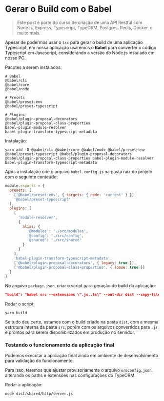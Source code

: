 # Gerar o Build com o Babel

> Este post é parte do curso de criação de uma API Restful com Node.js, Express, Typescript, TypeORM, Postgres, Redis, Docker, e muito mais.

Apesar de podermos usar o `tsc` para gerar o build de uma aplicação Typescript, em nossa aplicação usaremos o **Babel** para converter o código Typescript em Javascript, considerando a versão do Node.js instalado em nosso PC.

Pacotes a serem instalados:

```shell
# Babel
@babel/cli
@babel/core
@babel/node

# Presets
@babel/preset-env
@babel/preset-typescript

# Plugins
@babel/plugin-proposal-decorators
@babel/plugin-proposal-class-properties
babel-plugin-module-resolver
babel-plugin-transform-typescript-metadata
```

Instalação:

```shell
yarn add -D @babel/cli @babel/core @babel/node @babel/preset-env @babel/preset-typescript @babel/plugin-proposal-decorators @babel/plugin-proposal-class-properties babel-plugin-module-resolver babel-plugin-transform-typescript-metadata
```

Após a instalação crie o arquivo `babel.config.js` na pasta raiz do projeto com o seguinte conteúdo:

```js
module.exports = {
  presets: [
    ['@babel/preset-env', { targets: { node: 'current' } }],
    '@babel/preset-typescript'
  ],
  plugins: [
    [
      'module-resolver',
      {
        alias: {
          '@modules': './src/modules',
          '@config': './src/config',
          '@shared': './src/shared'
        }
      }
    ],
    'babel-plugin-transform-typescript-metadata',
    ['@babel/plugin-proposal-decorators', { legacy: true }],
    ['@babel/plugin-proposal-class-properties', { loose: true }]
  ]
}
```

No arquivo `package.json`, criar o script para geração do build da aplicação:

```json
"build": "babel src --extensions \".js,.ts\" --out-dir dist --copy-files"
```

Rodar o script:

```shell
yarn build
```

Se tudo deu certo, estamos com o build criado na pasta `dist`, com a mesma estrutura interna da pasta `src`, porém com os arquivos convertidos para `.js` e prontos para serem disponibilizados em produção no servidor.

### Testando o funcionamento da aplicação final

Podemos executar a aplicação final ainda em ambiente de desenvolvimento para validação do funcionamento.

Para isso, teremos que ajustar provisoriamente o arquivo `ormconfig.json`, alterando os paths e extensões nas configurações do TypeORM.

Rodar a aplicação:

```shell
node dist/shared/http/server.js
```
